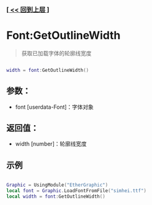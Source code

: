 ### [[ << 回到上层 ]](README.md)

# Font:GetOutlineWidth

> 获取已加载字体的轮廓线宽度

```lua

width = font:GetOutlineWidth()

```

## 参数：

+ font [userdata-Font]：字体对象

## 返回值：

+ width [number]：轮廓线宽度

## 示例

```lua

Graphic = UsingModule("EtherGraphic")
local font = Graphic.LoadFontFromFile("simhei.ttf")
local width = font:GetOutlineWidth()

```